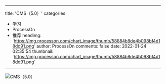 
---
title: 'CMS（5.0）'
categories: 
 - 学习
 - ProcessOn
 - 推荐
headimg: 'https://img.processon.com/chart_image/thumb/58884b8de4b098bf4d18dd91.png'
author: ProcessOn
comments: false
date: 2022-01-24 02:35:54
thumbnail: 'https://img.processon.com/chart_image/thumb/58884b8de4b098bf4d18dd91.png'
---

<div>   
<img class="thumb" alt="CMS（5.0）" src="https://img.processon.com/chart_image/thumb/58884b8de4b098bf4d18dd91.png" referrerpolicy="no-referrer">
<p></p>  
</div>
            